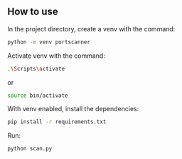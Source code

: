 ## How to use

In the project directory, create a venv with the command:
```sh
python -m venv portscanner
```
Activate venv with the command:
```sh
.\Scripts\activate
```
or
```sh
source bin/activate
```
With venv enabled, install the dependencies:
```sh
pip install -r requirements.txt
```
Run:
```sh
python scan.py
```